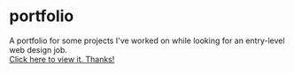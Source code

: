 # portfolio
A portfolio for some projects I've worked on while looking for an entry-level web design job.<br>
<a href="https://erikacade.github.io/portfolio/">Click here to view it. Thanks!</a>
